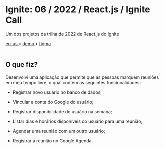 <div valing="top">
  <h1>Ignite: 06 / <span>2022</span> / React.js / Ignite Call</h1>
  <p>Um dos projetos da trilha de 2022 de React.js do Ignite</p>
  <nav>
    <div id="repository-buttons"/>
    <a class="navigation-link disabled" href="https://github.com/L-Marcel/ignite-06-reactjs-2022-ignite-call/blob/main/README.en-US.md" target="__blank__">
      en-us
    </a>
    <span class="disabled">•</span>
    <a class="navigation-link" href="https://ignite-06-reactjs-2022-ignite-call.vercel.app/" target="__blank__">
      demo
    </a>
    <span>•</span>
    <a class="navigation-link" href="https://www.figma.com/file/69Xmjd50wGzTh0Fsfwa2Ff/Ignite-Call-(Copy)?node-id=0%3A1&t=vtsM0NVR7HbxfoF4-1" target="__blank__">
      figma
    </a>
  </nav>
</div>

<br/>

<div id="grid">
  <div id="grid-item">
    <h2>O que <span>fiz</span>?</h2>
    <p>Desenvolvi uma aplicação que permite que as pessoas <span>marquem reuniões</span> em meu tempo livre, o qual contém as seguintes funcionalidades:</p>
    <ul>
      <li id="checked"><p>Registrar novo usuário no banco de dados;</p></li>
      <li id="checked"><p>Víncular a conta do <span>Google</span> do usuário;</p></li>
      <li id="checked"><p>Registrar disponibilidade do usuário na semana;</p></li>
      <li id="checked"><p>Listar dias e horários disponíveis do usuário para uma reunião;</p></li>
      <li id="checked"><p>Agendar uma reunião com um outro usuário;</p></li>
      <li id="checked"><p>Registrar a reunião no <span>Google Agenda</span>.</p></li>
    </ul>
  </div>
</div>
